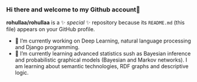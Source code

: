 ### Hi there and welcome to my Github account👋


**rohullaa/rohullaa** is a ✨ _special_ ✨ repository because its `README.md` (this file) appears on your GitHub profile.



- 🔭 I’m currently working on Deep Learning, natural language processing and Django programming.
- 🌱 I’m currently learning advanced statistics sush as Bayesian inference and probabilistic graphical models (Bayesian and Markov networks). I am learning about semantic technologies, RDF graphs and descriptive logic.
<!---

- 👯 I’m looking to collaborate on ...
- 🤔 I’m looking for help with ...
- 💬 Ask me about ...
- 📫 How to reach me: ...
- 😄 Pronouns: ...
- ⚡ Fun fact: ...

